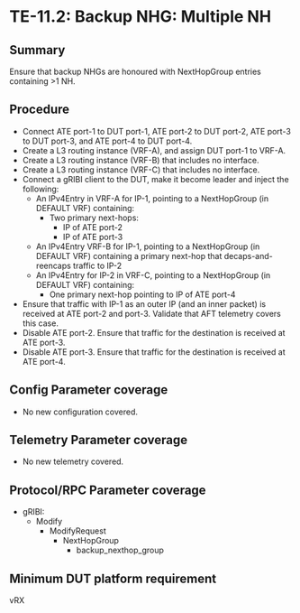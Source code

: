 # TE-11.2: Backup NHG: Multiple NH

## Summary

Ensure that backup NHGs are honoured with NextHopGroup entries containing >1 NH.

## Procedure

*   Connect ATE port-1 to DUT port-1, ATE port-2 to DUT port-2, ATE port-3 to
    DUT port-3, and ATE port-4 to DUT port-4.
*   Create a L3 routing instance (VRF-A), and assign DUT port-1 to VRF-A.
*   Create a L3 routing instance (VRF-B) that includes no interface.
*   Create a L3 routing instance (VRF-C) that includes no interface.
*   Connect a gRIBI client to the DUT, make it become leader and inject the
    following:
    *   An IPv4Entry in VRF-A for IP-1, pointing to a NextHopGroup (in DEFAULT VRF)
        containing:
        *   Two primary next-hops:
            *   IP of ATE port-2
            *   IP of ATE port-3
    *   An IPv4Entry VRF-B for IP-1, pointing to a NextHopGroup (in DEFAULT
        VRF) containing a primary next-hop that decaps-and-reencaps traffic to IP-2
    *   An IPv4Entry for IP-2 in VRF-C, pointing to a NextHopGroup (in DEFAULT VRF)
        containing:
        *   One primary next-hop pointing to IP of ATE port-4
*   Ensure that traffic with IP-1 as an outer IP (and an inner packet) is received at ATE port-2
    and port-3. Validate that AFT telemetry covers this case.
*   Disable ATE port-2. Ensure that traffic for the destination is received at
    ATE port-3.
*   Disable ATE port-3. Ensure that traffic for the destination is received at
    ATE port-4.

## Config Parameter coverage

*   No new configuration covered.

## Telemetry Parameter coverage

*   No new telemetry covered.

## Protocol/RPC Parameter coverage

*   gRIBI:
    *   Modify
        *   ModifyRequest
            *   NextHopGroup
                *   backup_nexthop_group

## Minimum DUT platform requirement

vRX


